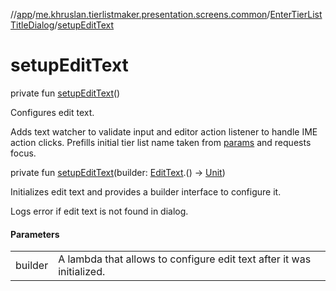 //[app](../../../index.md)/[me.khruslan.tierlistmaker.presentation.screens.common](../index.md)/[EnterTierListTitleDialog](index.md)/[setupEditText](setup-edit-text.md)

# setupEditText

private fun [setupEditText](setup-edit-text.md)()

Configures edit text.

Adds text watcher to validate input and editor action listener to handle IME action clicks. Prefills initial tier list name taken from [params](params.md) and requests focus.

private fun [setupEditText](setup-edit-text.md)(builder: [EditText](https://developer.android.com/reference/kotlin/android/widget/EditText.html).() -&gt; [Unit](https://kotlinlang.org/api/latest/jvm/stdlib/kotlin/-unit/index.html))

Initializes edit text and provides a builder interface to configure it.

Logs error if edit text is not found in dialog.

#### Parameters

| | |
|---|---|
| builder | A lambda that allows to configure edit text after it was initialized. |

